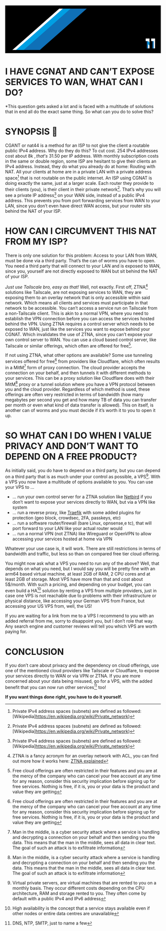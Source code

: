 ![banner](https://github.com/11notes/static/blob/main/img/banner/README.png?raw=true)

# I HAVE CGNAT AND CAN’T EXPOSE SERVICES TO WAN, WHAT CAN I DO?

*This question gets asked a lot and is faced with a multitude of solutions that in end all do the exact same thing. So what can you do to solve this?

# SYNOPSIS 📖

CGANT or nat44 is a method for an ISP to not give the client a routable public IPv4 address. Why do they do this? To cut cost. 254 IPv4 addresses cost about 8k $, that’s ~31.50$ per IP address. With monthly subscription costs in the same or double region, some ISP are hesitant to give their clients an IPv4 address. Instead, they do what you already do at home: Routing with NAT. All your clients at home are in a private LAN with a private address space[^1] that is not routable on the public internet. An ISP using CGNAT is doing exactly the same, just at a larger scale. Each router they provide to their clients (you), is their client in their private network[^1]. That’s why you will see a private IP address[^1] on your WAN side, instead of a public IPv4 address. This prevents you from port forwarding services from WAN to your LAN, since you don’t even have direct WAN access, but your router sits behind the NAT of your ISP.

# HOW CAN I CIRCUMVENT THIS NAT FROM MY ISP?

There is only one solution for this problem: Access to your LAN from WAN, must be done via a third party. That’s the can of worms you have to open. You need a third party that will connect to your LAN and is exposed to WAN, since you, yourself are not directly exposed to WAN but sit behind the NAT of your ISP.

*Just use Tailscale bro, easy as that!* Well, not exactly. First off, ZTNA[^2] solutions like Tailscale, are not exposing services to WAN, they are exposing them to an overlay network that is only accessible within said network. Which means all clients and services must participate in that network to be accessible. You can’t access a service run on Tailscale from a non-Tailscale client. This is akin to a normal VPN, where you need to establish the VPN connection before you can access the services hosted behind the VPN. Using ZTNA requires a control server which needs to be exposed to WAN, just like the services you want to expose behind your CGNAT. Which invalidates the use of ZTNA, since you can’t expose your own control server to WAN. You can use a cloud based control server, like Tailscale or similar offerings, which often are offered for free[^3].

If not using ZTNA, what other options are available? Some use tunneling services offered for free[^3] from providers like Cloudflare, which often results in a MitM[^4] form of proxy connection. The cloud provider accepts the connection on your behalf, and then tunnels it with different methods to your services. This can be a proxy solution like Cloudflare does with their MitM[^4] proxy or a tunnel solution where you have a VPN protocol between you and the cloud provider. Regardless of which method is used, these offerings are often very restricted in terms of bandwidth (how many megabytes per second you get and how many TB of data you can transfer per month or even what kind of data transfer is allowed). This on itself, is another can of worms and you must decide if it’s worth it to you to open it up.

# SO WHAT CAN I DO WHEN I VALUE PRIVACY AND DON’T WANT TO DEPEND ON A FREE PRODUCT?

As initially said, you do have to depend on a third party, but you can depend on a third party that is as much under your control as possible, a VPS[^5]. With a VPS you now have a multitude of options available to you. You can use your VPS to …

- ... run your own control server for a ZTNA solution like [Netbird](https://github.com/11notes/docker-netbird) if you don’t want to expose your services directly to WAN, but via a VPN like system
- ... run a reverse proxy, like [Traefik](https://github.com/11notes/docker-traefik) with some added plugins for protection (geo block, crowdsec, 2FA, passkeys, etc)
- ... run a software router/firewall (bare Linux, opnsense,e tc), that will port forward to your LAN like your actual router would
- ... run a normal VPN (not ZTNA) like Wireguard or OpenVPN to allow accessing your services hosted at home via VPN

Whatever your use case is, it will work. There are still restrictions in terms of bandwidth and traffic, but less so than on compared free tier cloud offering.

You might now ask what a VPS you need to run any of the above? Well, that depends on what you need, but I would say you will be pretty fine with an arm64 based virtual machine, at least 2GB of RAM, 2 CPU cores and at least 2GB of storage. Most VPS have more than that and cost about 5$/month. With such a pricing, and depending on your budget, you can even build a HA[^6] solution by renting a VPS from multiple providers, just in case one VPS is not reachable due to problems with their infrastructure or physical distance, like accessing your German VPS from France, but accessing your US VPS from, well, the US!

If you are waiting for a link from me to a VPS I recommend to you with an added referral from me, sorry to disappoint you, but I don’t role that way. Any search engine and customer reviews will tell you which VPS are worth paying for.

# CONCLUSION

If you don’t care about privacy and the dependency on cloud offerings, use one of the mentioned cloud providers like Tailscale or Cloudflare, to expose your services directly to WAN or via VPN or ZTNA. If you are more concerned about your data being misused, go for a VPS, with the added benefit that you can now run other services[^7] too!

**If you want things done right, you have to do it yourself.**

[^1]: Private IPv4 address spaces (subnets) are defined as followed: [Wikipedia]https://en.wikipedia.org/wiki/Private_network)
[^2]: ZTNA is a fancy acronym for an overlay network with ACL, you can find out more how it works here: [ZTNA explained](https://www.zscaler.com/resources/security-terms-glossary/what-is-zero-trust-network-access)
[^3]: Free cloud offerings are often restricted in their features and you are at the mercy of the company who can cancel your free account at any time for any reason, consider this security implication before signing up for free services. Nothing is free, if it is, you or your data is the product and value they are getting
[^4]: Man in the middle, is a cyber security attack where a service is handling and decrypting a connection on your behalf and then sending you the data. This means that the man in the middle, sees all data in clear text. The goal of such an attack is to exfiltrate information
[^5]: Virtual private servers, are virtual machines that are rented to you on a monthly basis. They occur different costs depending on the CPU architecture, RAM and storage rented to you. They often come by default with a public IPv4 and IPv6 address
[^6]: High availability is the concept that a service stays available even if other nodes or entire data centres are unavailable
[^7]: DNS, NTP, SMTP, just to name a few